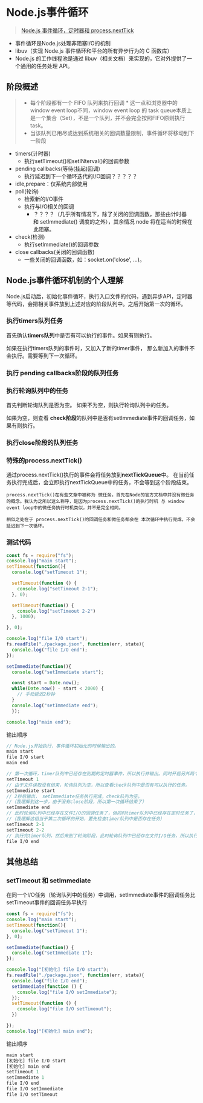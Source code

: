 # Node.js事件循环

> [Node.js 事件循环，定时器和 process.nextTick](https://nodejs.org/zh-cn/docs/guides/event-loop-timers-and-nexttick/)

* 事件循环是Node.js处理非阻塞I/O的机制
* libuv（实现 Node.js 事件循环和平台的所有异步行为的 C 函数库）
* Node.js 的工作线程池是通过 libuv（相关文档）来实现的，它对外提供了一个通用的任务处理 API。


## 阶段概述
> * 每个阶段都有一个 FIFO 队列来执行回调 
> 		* 这一点和浏览器中的window event loop不同，window event loop 的 task queue本质上是一个集合（Set），不是一个队列，并不会完全按照FIFO原则执行task。
> * 当该队列已用尽或达到系统相关的回调数量限制，事件循环将移动到下一阶段

* timers(计时器)
	* 执行setTimeout()和setINterval()的回调参数 
* pending callbacks(等待(挂起)回调)
	* 执行延迟到下一个循环迭代的I/O回调？？？？？ 
* idle,prepare：仅系统内部使用 
* poll(轮询)
	* 检索新的I/O事件
	* 执行与I/O相关的回调
		* ？？？？（几乎所有情况下，除了关闭的回调函数，那些由计时器和 setImmediate() 调度的之外），其余情况 node 将在适当的时候在此阻塞。  
* check(检测)
	* 执行setImmediate()的回调参数 
* close callbacks(关闭的回调函数)
	* 一些关闭的回调函数，如：socket.on('close', ...)。 


## Node.js事件循环机制的个人理解

Node.js启动后，初始化事件循环，执行入口文件的代码，遇到异步API，定时器等代码，会把相关事件放到上述对应的阶段队列中。之后开始第一次的循环。

### 执行timers队列任务

首先确认**timers队列**中是否有可以执行的事件。如果有则执行。 

如果在执行timers队列的事件时，又加入了新的timer事件， 那么新加入的事件不会执行。需要等到下一次循环。
	
### 执行 pending callbacks阶段的队列任务
	
### 执行轮询队列中的任务
首先判断轮询队列是否为空。
如果不为空，则执行轮询队列中的任务。

如果为空，则查看 **check阶段**的队列中是否有setImmediate事件的回调任务，如果有则执行。


### 执行close阶段的队列任务

### 特殊的process.nextTick()
通过process.nextTick()执行的事件会将任务放到**nextTickQueue**中。
在当前任务执行完成后，会立即执行nextTickQueue中的任务，不会等到这个阶段结束。

```
process.nextTick()在有些文章中被称为 微任务。首先在Node的官方文档中并没有微任务的概念。我认为之所以这么称呼，是因为process.nextTick()的执行时机 与 window event loop中的微任务执行时机类似，并不是完全相同。

相似之处在于 process.nextTick()的回调任务和微任务都会在 本次循环中执行完成，不会延迟到下一次循环。

```
<!--

```
 在每次运行的事件循环之间，Node.js 检查它是否在等待任何异步 I/O 或计时器，如果没有的话，则完全关闭。
```

个人理解：

根据官网举例和说明理解如下：

轮询阶段队列为空后，要先看timers阶段的队列里是否有需要执行的任务，如果有那么就去timers阶段执行；如果没有就在轮询阶段继续判断

（这样是不是就保证了，事件循环进入了轮询阶段时，timers阶段的队列一定是空的？）

timers阶段队列为空的时候，进入轮询阶段的两种情况之一：

* 轮询队列不是空的
	* 那就一直同步执行队列中的任务，直到队列为空或到达系统的最大限制。

* 轮询队列是空的
	* 查看check阶段是否有setImmediate()的相关任务，
		* 有就去check阶段执行。
		* 没有就在轮询阶段等待新的任务加入轮询队列并立即执行。
		* 在轮询队列为空，等待新任务加入的时候，如果有新的定时器达到定时时间，timers阶段的队列有了新任务，那么就会去timers阶段执行。-->


### 测试代码

```js
const fs = require("fs");
console.log("main start");
setTimeout(function(){
  console.log("setTimeout 1");

  setTimeout(function () {
    console.log("setTimeout 2-1");
  }, 0);

  setTimeout(function() {
    console.log("setTimeout 2-2")
  }, 1000);

}, 0);

console.log("file I/O start");
fs.readFile("./package.json", function(err, state){
  console.log("file I/O end");
});

setImmediate(function(){
  console.log("setImmediate start");

  const start = Date.now();
  while(Date.now() - start < 2000) {
    // 手动延迟2秒钟
  }
  console.log("setImmediate end");
  });

console.log("main end");
```

输出顺序

```js
// Node.js开始执行，事件循环初始化的时候输出的。
main start
file I/O start
main end

// 第一次循环，timer队列中已经存在到期的定时器事件，所以执行并输出。同时开启另外两个定时器。
setTimeout 1
// 由于文件读取没有结束，轮询队列为空，所以查看check队列中是否有可以执行的任务。
setImmediate start
// 2秒后输出， setImmediate任务执行完成，check队列为空。
//（我理解到这一步，由于没有close阶段，所以第一次循环结束了）
setImmediate end
// 此时轮询队列中已经存在文件I/O的回调任务了，但同时timer队列中已经存在定时任务了，所以先执行了timer队列中的任务。
//（我理解这相当于第二次循环的开始，要先检查timer队列中是否存在任务）
setTimeout 2-1
setTimeout 2-2
// 执行完timer队列，然后来到了轮询阶段，此时轮询队列中已经存在文件I/O任务，所以执行任务
file I/O end
```


## 其他总结
### setTimeout 和 setImmediate
<!--在每次循环中，timer队列中的可以被执行的任务都是初始化或上一次事件循环时加入的。

但是如果在执行轮询队列中的任务时， 有新加入 check队列中的setImmediate事件的回调任务， 会在本次循环时执行，不会延迟到下一次循环。-->

在同一个I/O任务（轮询队列中的任务）中调用，setImmediate事件的回调任务比setTimeout事件的回调任务早执行

```js
const fs = require("fs");
console.log("main start");
setTimeout(function(){
  console.log("setTimeout 1");
}, 0);

setImmediate(function() {
  console.log("setImmediate 1");
});

console.log("[初始化] file I/O start");
fs.readFile("./package.json", function(err, state){
  console.log("file I/O end");
  setImmediate(function () {
    console.log("file I/O setImmediate");
  });
  setTimeout(function () {
    console.log("file I/O setTimeout");
  })

});
console.log("[初始化] main end");
```

输出顺序

```js
main start
[初始化] file I/O start
[初始化] main end
setTimeout 1
setImmediate 1
file I/O end
file I/O setImmediate
file I/O setTimeout
```






